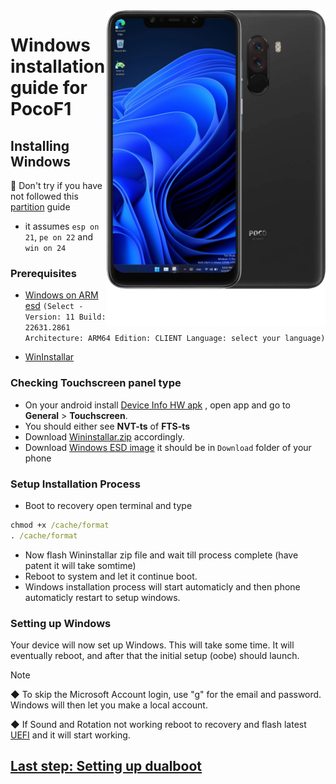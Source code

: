 <img align="right" src="beryllium.png" width="350" alt="Windows installation on beryllium">

# Windows installation guide for PocoF1

## Installing Windows
:no_entry_sign: Don't try if you have not followed this [partition](NEW1-partition.md) guide
- it assumes `esp on 21`, `pe on 22` and `win on 24` 

### Prerequisites
- [Windows on ARM esd](https://worproject.com/esd) `(Select - Version: 11 Build: 22631.2861 Architecture: ARM64 Edition: CLIENT Language: select your language)`

- [WinInstallar](https://drive.google.com/drive/folders/1RP-AsQ4MkVYeHJFr3HqAPn3rP7rY12-V?usp=drive_link)
    

### Checking Touchscreen panel type
- On your android install [Device Info HW apk](https://play.google.com/store/apps/details?id=ru.andr7e.deviceinfohw&pcampaignid=web_share) , open app and go to **General** > **Touchscreen**.
- You should either see **NVT-ts** of **FTS-ts**
- Download [Wininstallar.zip](https://drive.google.com/drive/folders/1RP-AsQ4MkVYeHJFr3HqAPn3rP7rY12-V?usp=drive_link) accordingly.
- Download [Windows ESD image](https://worproject.com/esd) it should be in `Download` folder of your phone 

### Setup Installation Process
- Boot to recovery open terminal and type
```cmd
chmod +x /cache/format
. /cache/format
```
- Now flash Wininstallar zip file and wait till process complete (have patent it will take somtime)
- Reboot to system and let it continue boot.
- Windows installation process will start automaticly and then phone automaticly restart to setup windows.

### Setting up Windows
Your device will now set up Windows. This will take some time. It will eventually reboot, and after that the initial setup (oobe) should launch.

> [!Note]
> ◆ To skip the Microsoft Account login, use "g" for the email and password. Windows will then let you make a local account.
>
> ◆ If Sound and Rotation not working reboot to recovery and flash latest [UEFI](https://github.com/n00b69/woa-beryllium/releases/tag/UEFI) and it will start working.

## [Last step: Setting up dualboot](/guide/dualboot.md)













